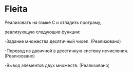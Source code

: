 # Fleita
Реализовать на языке С и отладить програму,  

реализующую следующие функции:

-Задание множества десятичный чисел. (Реализовано)

-Перевод из двоичной в десетичную систему исчисления. (Реализовано)

-Вывод элементов двух множеств. (Реализовано)
